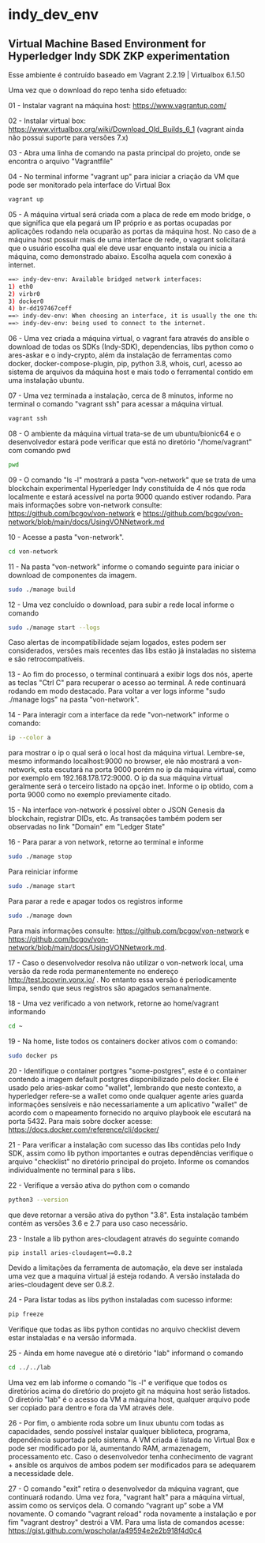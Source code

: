 # indy_dev_env 

## Virtual Machine Based Environment for Hyperledger Indy SDK ZKP experimentation

Esse ambiente é contruído baseado em Vagrant 2.2.19 | Virtualbox 6.1.50   

Uma vez que o download do repo tenha sido efetuado: 

01 - Instalar vagrant na máquina host: https://www.vagrantup.com/ 

02 - Instalar virtual box: https://www.virtualbox.org/wiki/Download_Old_Builds_6_1 (vagrant ainda não possui suporte para versões 7.x) 

03 - Abra uma linha de comando na pasta principal do projeto, onde se encontra o arquivo "Vagrantfile" 

04 - No terminal informe "vagrant up" para iniciar a criação da VM que pode ser monitorado pela interface do Virtual Box 

```bash
vagrant up
```

05 - A máquina virtual será criada com a placa de rede em modo bridge, o que significa que ela pegará um IP próprio e as portas ocupadas por aplicações rodando nela ocuparão as portas da máquina host. No caso de a máquina host possuir mais de uma interface de rede, o vagrant solicitará que o usuário escolha qual ele deve usar enquanto instala ou inicia a máquina, como demonstrado abaixo. Escolha aquela com conexão á internet.
```bash
==> indy-dev-env: Available bridged network interfaces:
1) eth0
2) virbr0
3) docker0
4) br-dd197467ceff
==> indy-dev-env: When choosing an interface, it is usually the one that is
==> indy-dev-env: being used to connect to the internet.
``` 

06 - Uma vez criada a máquina virtual, o vagrant fara através do ansible o download de todas os SDKs (Indy-SDK), dependencias, libs python como o ares-askar e o indy-crypto, além da instalação de ferramentas como docker, docker-compose-plugin, pip, python 3.8, whois, curl, acesso ao sistema de arquivos da máquina host e mais todo o ferramental contido em uma instalação ubuntu. 

07 - Uma vez terminada a instalação, cerca de 8 minutos, informe no terminal o comando "vagrant ssh" para acessar a máquina virtual.
```bash
vagrant ssh
``` 

08 - O ambiente da máquina virtual trata-se de um ubuntu/bionic64 e o desenvolvedor estará pode verificar que está no diretório "/home/vagrant" com comando pwd
```bash
pwd
```
09 - O comando "ls -l" mostrará a pasta "von-network" que se trata de uma blockchain experimental Hyperledger Indy constituída de 4 nós que roda localmente e estará acessível na porta 9000 quando estiver rodando. Para mais informações sobre von-network consulte: https://github.com/bcgov/von-network e https://github.com/bcgov/von-network/blob/main/docs/UsingVONNetwork.md 

10 - Acesse a pasta "von-network". 
```bash
cd von-network
```

11 - Na pasta "von-network" informe o comando seguinte para iniciar o download de componentes da imagem. 
```bash
sudo ./manage build
```
12 - Uma vez concluído o download, para subir a rede local informe o comando 
```bash 
sudo ./manage start --logs
``` 
Caso alertas de incompatibilidade sejam logados, estes podem ser considerados, versões mais recentes das libs estão já instaladas no sistema e são retrocompatíveis. 

13 - Ao fim do processo, o terminal continuará a exibir logs dos nós, aperte as teclas "Ctrl C" para recuperar o acesso ao terminal. A rede continuará rodando em modo destacado. Para voltar a ver logs informe "sudo ./manage logs" na pasta "von-network".  

14 - Para interagir com a interface da rede "von-network" informe o comando:
 ```bash 
ip --color a 
``` 
para mostrar o ip o qual será o local host da máquina virtual. Lembre-se, mesmo informando localhost:9000 no browser, ele não mostrará a von-network, esta escutará na porta 9000 porém no ip da máquina virtual, como por exemplo em 192.168.178.172:9000. O ip da sua máquina virtual geralmente será o terceiro listado na opção inet. Informe o ip obtido, com a porta 9000 como no exemplo previamente citado. 

15 - Na interface von-network é possível obter o JSON Genesis da blockchain, registrar DIDs, etc. As transações também podem ser observadas no link "Domain" em "Ledger State" 

16 - Para parar a von network, retorne ao terminal e informe 
```bash 
sudo ./manage stop
``` 
Para reiniciar informe
```bash 
sudo ./manage start 
``` 
Para parar a rede e apagar todos os registros informe
```bash 
sudo ./manage down
``` 
Para mais informações consulte: https://github.com/bcgov/von-network e https://github.com/bcgov/von-network/blob/main/docs/UsingVONNetwork.md. 

17 - Caso o desenvolvedor resolva não utilizar o von-network local, uma versão da rede roda permanentemente no endereço http://test.bcovrin.vonx.io/ . No entanto essa versão é periodicamente limpa, sendo que seus registros são apagados semanalmente.  

18 - Uma vez verificado a von network, retorne ao home/vagrant informando
```bash 
cd ~
``` 
19 - Na home, liste todos os containers docker ativos com o comando: 
```bash 
sudo docker ps
``` 
20 - Identifique o container portgres "some-postgres", este é o container contendo a imagem default postgres disponibilizado pelo docker. Ele é usado pelo aries-askar como "wallet", lembrando que neste contexto, a hyperledger refere-se a wallet como onde qualquer agente aries guarda informações sensíveis e não necessariamente a um aplicativo "wallet" de acordo com o mapeamento fornecido no arquivo playbook ele escutará na porta 5432. Para mais sobre docker acesse: https://docs.docker.com/reference/cli/docker/ 

21 - Para verificar a instalação com sucesso das libs contidas pelo Indy SDK, assim como lib python importantes e outras dependências verifique o arquivo "checklist" no diretório principal do projeto. Informe os comandos individualmente no terminal para s libs. 

22 - Verifique a versão ativa do python com o comando
```bash 
python3 --version
``` 
que deve retornar a versão ativa do python "3.8". Esta instalação também contém as versões 3.6 e 2.7 para uso caso necessário.

23 - Instale a lib python ares-cloudagent através do seguinte comando
```bash 
pip install aries-cloudagent==0.8.2
```  
Devido a limitações da ferramenta de automação, ela deve ser instalada uma vez que a maquina virtual já esteja rodando. A versão instalada do aries-cloudagent deve ser 0.8.2.

24 - Para listar todas as libs python instaladas com sucesso informe:
```bash 
pip freeze
```  
Verifique que todas as libs python contidas no arquivo checklist devem estar instaladas e na versão informada. 

25 - Ainda em home navegue até o diretório "lab" informand o comando
```bash 
cd ../../lab
```  
Uma vez em lab informe o comando "ls -l" e verifique que todos os diretórios acima do diretório do projeto git na máquina host serão listados. O diretório "lab" é o acesso da VM a máquina host, qualquer arquivo pode ser copiado para dentro e fora da VM através dele. 

26 - Por fim, o ambiente roda sobre um linux ubuntu com todas as capacidades, sendo possível instalar qualquer biblioteca, programa, dependência suportada pelo sistema. A VM criada é listada no Virtual Box e pode ser modificado por lá, aumentando RAM, armazenagem, processamento etc. Caso o desenvolvedor tenha conhecimento de vagrant + ansible os arquivos de ambos podem ser modificados para se adequarem a necessidade dele. 

27 - O comando "exit" retira o desenvolvedor da máquina vagrant, que continuará rodando. Uma vez fora, "vagrant halt" para a máquina virtual, assim como os serviços dela. O comando “vagrant up” sobe a VM novamente. O comando "vagrant reload" roda novamente a instalação e por fim "vagrant destroy" destrói a VM. Para uma lista de comandos acesse: https://gist.github.com/wpscholar/a49594e2e2b918f4d0c4 